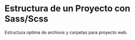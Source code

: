 # Estructura de un Proyecto con Sass/Scss
Estructura optima de archivos y carpetas para proyecto web.